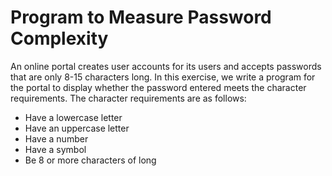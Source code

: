# Program to Measure Password Complexity

An online portal creates user accounts for its users and accepts passwords that are
only 8-15 characters long. In this exercise, we write a program for the portal to display
whether the password entered meets the character requirements. The character
requirements are as follows:

- Have a lowercase letter
- Have an uppercase letter
- Have a number
- Have a symbol
- Be 8 or more characters of long